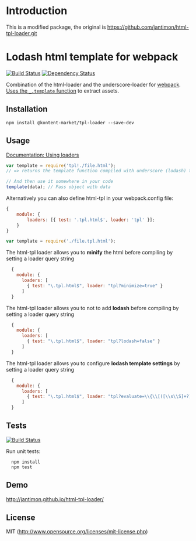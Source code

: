 # Introduction

This is a modified package, the original is https://github.com/jantimon/html-tpl-loader.git

# Lodash html template for webpack

[![Build Status](https://secure.travis-ci.org/jantimon/html-tpl-loader.svg?branch=master)](http://travis-ci.org/jantimon/html-tpl-loader) [![Dependency Status](https://david-dm.org/jantimon/html-tpl-loader.svg)](https://david-dm.org/jantimon/html-tpl-loader)

Combination of the html-loader and the underscore-loader for [webpack](http://webpack.github.io/). [Uses the `_.template` function](https://lodash.com/docs#template) to extract assets.

## Installation

`npm install @kontent-market/tpl-loader --save-dev`

## Usage

[Documentation: Using loaders](http://webpack.github.io/docs/using-loaders.html)

```javascript
var template = require('tpl!./file.html');
// => returns the template function compiled with underscore (lodash) templating engine.

// And then use it somewhere in your code
template(data); // Pass object with data
```

Alternatively you can also define html-tpl in your webpack.config file:

```javascript
{
    module: {
        loaders: [{ test: '.tpl.html$', loader: 'tpl' }];
    }
}
```

```javascript
var template = require('./file.tpl.html');
```

The html-tpl loader allows you to **minify** the html before compiling by setting a loader query string

```javascript
  {
    module: {
      loaders: [
        { test: "\.tpl.html$", loader: "tpl?minimize=true" }
      ]
  }

```

The html-tpl loader allows you to not to add **lodash** before compiling by setting a loader query string

```javascript
  {
    module: {
      loaders: [
        { test: "\.tpl.html$", loader: "tpl?lodash=false" }
      ]
  }
```

The html-tpl loader allows you to configure **lodash template settings** by setting a loader query string

```javascript
  {
    module: {
      loaders: [
        { test: "\.tpl.html$", loader: "tpl?evaluate=\\{\\[([\\s\\S]+?)\\]\\}&interpolate=\\{\\{([\\s\\S]+?)\\}\\}" }
      ]
  }
```

## Tests

[![Build Status](https://secure.travis-ci.org/jantimon/html-tpl-loader.svg?branch=master)](http://travis-ci.org/jantimon/html-tpl-loader)

Run unit tests:

```
  npm install
  npm test
```

## Demo

http://jantimon.github.io/html-tpl-loader/

## License

MIT (http://www.opensource.org/licenses/mit-license.php)
